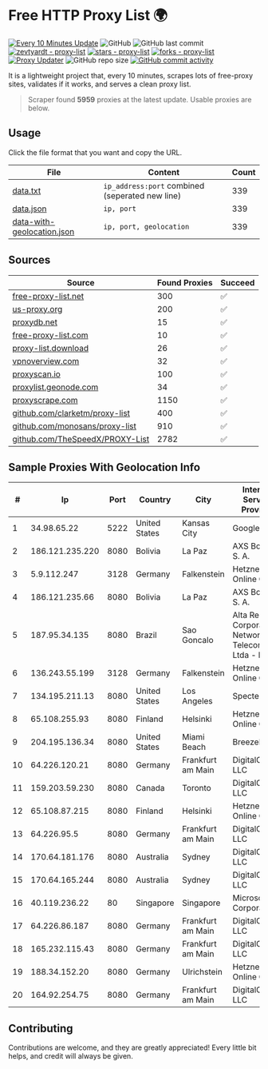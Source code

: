 
# Free HTTP Proxy List 🌍

[![Every 10 Minutes Update](https://github.com/mertguvencli/http-proxy-list/actions/workflows/main.yml/badge.svg?branch=main)](https://github.com/mertguvencli/http-proxy-list/actions/workflows/main.yml)
![GitHub](https://img.shields.io/github/license/mertguvencli/http-proxy-list)
![GitHub last commit](https://img.shields.io/github/last-commit/mertguvencli/http-proxy-list)
[![zevtyardt - proxy-list](https://img.shields.io/static/v1?label=zevtyardt&message=proxy-list&color=blue&logo=github)](https://github.com/zevtyardt/proxy-list "Go to GitHub repo")
[![stars - proxy-list](https://img.shields.io/github/stars/zevtyardt/proxy-list?style=social)](https://github.com/zevtyardt/proxy-list)
[![forks - proxy-list](https://img.shields.io/github/forks/zevtyardt/proxy-list?style=social)](https://github.com/zevtyardt/proxy-list)
[![Proxy Updater](https://github.com/zevtyardt/proxy-list/workflows/Proxy%20Updater/badge.svg)](https://github.com/zevtyardt/proxy-list/actions?query=workflow:"Proxy+Updater")
![GitHub repo size](https://img.shields.io/github/repo-size/zevtyardt/proxy-list)
[![GitHub commit activity](https://img.shields.io/github/commit-activity/m/zevtyardt/proxy-list?logo=commits)](https://github.com/zevtyardt/proxy-list/commits/main)

It is a lightweight project that, every 10 minutes, scrapes lots of free-proxy sites, validates if it works, and serves a clean proxy list.

> Scraper found **5959** proxies at the latest update. Usable proxies are below.

## Usage

Click the file format that you want and copy the URL.

|File|Content|Count|
|----|-------|-----|
|[data.txt](https://raw.githubusercontent.com/mertguvencli/http-proxy-list/main/proxy-list/data.txt)|`ip_address:port` combined (seperated new line)|339|
|[data.json](https://raw.githubusercontent.com/mertguvencli/http-proxy-list/main/proxy-list/data.json)|`ip, port`|339|
|[data-with-geolocation.json](https://raw.githubusercontent.com/mertguvencli/http-proxy-list/main/proxy-list/data-with-geolocation.json)|`ip, port, geolocation`|339|

## Sources

|Source|Found Proxies|Succeed|
|------|-------------|-------|
|[free-proxy-list.net](https://free-proxy-list.net)|300|✅|
|[us-proxy.org](https://www.us-proxy.org)|200|✅|
|[proxydb.net](http://proxydb.net)|15|✅|
|[free-proxy-list.com](https://free-proxy-list.com/?page=&port=&type%5B%5D=http&type%5B%5D=https&up_time=0&search=Search)|10|✅|
|[proxy-list.download](https://www.proxy-list.download/HTTP)|26|✅|
|[vpnoverview.com](https://vpnoverview.com/privacy/anonymous-browsing/free-proxy-servers)|32|✅|
|[proxyscan.io](https://www.proxyscan.io)|100|✅|
|[proxylist.geonode.com](https://proxylist.geonode.com/api/proxy-list?limit=300&page=1&sort_by=lastChecked&sort_type=desc&protocols=http,https)|34|✅|
|[proxyscrape.com](https://api.proxyscrape.com/v2/?request=displayproxies&protocol=http&timeout=10000&country=all&ssl=all&anonymity=all)|1150|✅|
|[github.com/clarketm/proxy-list](https://raw.githubusercontent.com/clarketm/proxy-list/master/proxy-list-raw.txt)|400|✅|
|[github.com/monosans/proxy-list](https://raw.githubusercontent.com/monosans/proxy-list/main/proxies/http.txt)|910|✅|
|[github.com/TheSpeedX/PROXY-List](https://raw.githubusercontent.com/TheSpeedX/PROXY-List/master/http.txt)|2782|✅|


## Sample Proxies With Geolocation Info

|#|Ip|Port|Country|City|Internet Service Provider|
|-|--|----|-------|----|-------------------------|
|1|34.98.65.22|5222|United States|Kansas City|Google LLC|
|2|186.121.235.220|8080|Bolivia|La Paz|AXS Bolivia S. A.|
|3|5.9.112.247|3128|Germany|Falkenstein|Hetzner Online GmbH|
|4|186.121.235.66|8080|Bolivia|La Paz|AXS Bolivia S. A.|
|5|187.95.34.135|8080|Brazil|Sao Goncalo|Alta Rede Corporate Network Telecom Ltda - EPP|
|6|136.243.55.199|3128|Germany|Falkenstein|Hetzner Online GmbH|
|7|134.195.211.13|8080|United States|Los Angeles|Spectero|
|8|65.108.255.93|8080|Finland|Helsinki|Hetzner Online GmbH|
|9|204.195.136.34|8080|United States|Miami Beach|Breezeline|
|10|64.226.120.21|8080|Germany|Frankfurt am Main|DigitalOcean, LLC|
|11|159.203.59.230|8080|Canada|Toronto|DigitalOcean, LLC|
|12|65.108.87.215|8080|Finland|Helsinki|Hetzner Online GmbH|
|13|64.226.95.5|8080|Germany|Frankfurt am Main|DigitalOcean, LLC|
|14|170.64.181.176|8080|Australia|Sydney|DigitalOcean, LLC|
|15|170.64.165.244|8080|Australia|Sydney|DigitalOcean, LLC|
|16|40.119.236.22|80|Singapore|Singapore|Microsoft Corporation|
|17|64.226.86.187|8080|Germany|Frankfurt am Main|DigitalOcean, LLC|
|18|165.232.115.43|8080|Germany|Frankfurt am Main|DigitalOcean, LLC|
|19|188.34.152.20|8080|Germany|Ulrichstein|Hetzner Online GmbH|
|20|164.92.254.75|8080|Germany|Frankfurt am Main|DigitalOcean, LLC|



## Contributing

Contributions are welcome, and they are greatly appreciated! Every
little bit helps, and credit will always be given.

